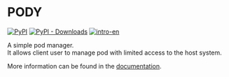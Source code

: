 # PODY
[![PyPI](https://img.shields.io/pypi/v/pody)](https://pypi.org/project/pody/)
[![PyPI - Downloads](https://img.shields.io/pypi/dm/pody)](https://pypi.org/project/pody/)
[![intro-en](https://img.shields.io/badge/Introduction-Click_to_view-8A2BE2?style=social)](https://menxli.github.io/pody)

A simple pod manager.   
It allows client user to manage pod with limited access to the host system.

More information can be found in the [documentation](https://menxli.github.io/pody).